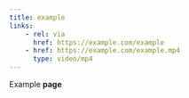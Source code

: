 ```yaml
---
title: example
links:
    - rel: via
      href: https://example.com/example
    - href: https://example.com/example.mp4
      type: video/mp4
---
```


Example **page**